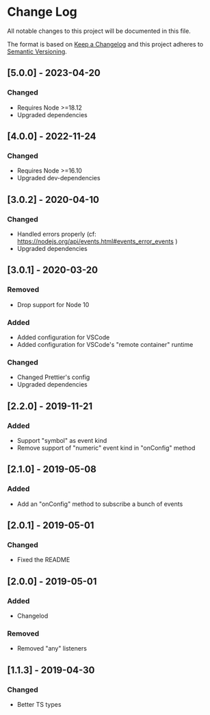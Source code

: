 # Change Log

All notable changes to this project will be documented in this file.

The format is based on [Keep a Changelog](http://keepachangelog.com/)
and this project adheres to [Semantic Versioning](http://semver.org/).

## [5.0.0] - 2023-04-20

### Changed

- Requires Node >=18.12
- Upgraded dependencies

## [4.0.0] - 2022-11-24

### Changed

- Requires Node >=16.10
- Upgraded dev-dependencies

## [3.0.2] - 2020-04-10

### Changed

- Handled errors properly (cf: https://nodejs.org/api/events.html#events_error_events )
- Upgraded dependencies

## [3.0.1] - 2020-03-20

### Removed

- Drop support for Node 10

### Added

- Added configuration for VSCode
- Added configuration for VSCode's "remote container" runtime

### Changed

- Changed Prettier's config
- Upgraded dependencies

## [2.2.0] - 2019-11-21

### Added

- Support "symbol" as event kind
- Remove support of "numeric" event kind in "onConfig" method

## [2.1.0] - 2019-05-08

### Added

- Add an "onConfig" method to subscribe a bunch of events

## [2.0.1] - 2019-05-01

### Changed

- Fixed the README

## [2.0.0] - 2019-05-01

### Added

- Changelod

### Removed

- Removed "any" listeners

## [1.1.3] - 2019-04-30

### Changed

- Better TS types
